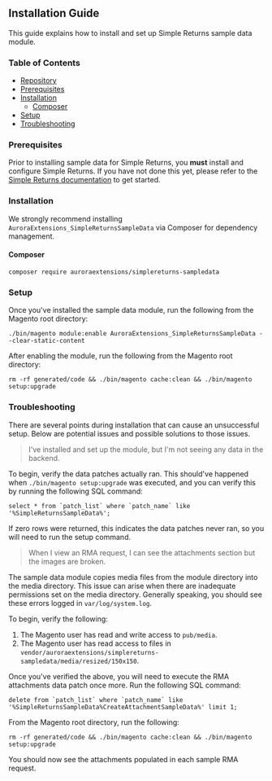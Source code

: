 ## Installation Guide

This guide explains how to install and set up Simple Returns sample data module.

### Table of Contents

+ [Repository](https://github.com/auroraextensions/simplereturns-sampledata)
+ [Prerequisites](#prerequisites)
+ [Installation](#installation)
    - [Composer](#composer)
+ [Setup](#setup)
+ [Troubleshooting](#troubleshooting)

### Prerequisites

Prior to installing sample data for Simple Returns, you **must** install and configure Simple Returns. If you have not done this yet,
please refer to the [Simple Returns documentation](https://docs.auroraextensions.com/magento/extensions/2.x/simplereturns/latest/)
to get started.

### Installation

We strongly recommend installing `AuroraExtensions_SimpleReturnsSampleData` via Composer for dependency management.

#### Composer

```
composer require auroraextensions/simplereturns-sampledata
```

### Setup

Once you've installed the sample data module, run the following from the Magento root directory:

```
./bin/magento module:enable AuroraExtensions_SimpleReturnsSampleData --clear-static-content
```

After enabling the module, run the following from the Magento root directory:

```
rm -rf generated/code && ./bin/magento cache:clean && ./bin/magento setup:upgrade
```

### Troubleshooting

There are several points during installation that can cause an unsuccessful setup. Below are potential issues
and possible solutions to those issues.

<blockquote>I've installed and set up the module, but I'm not seeing any data in the backend.</blockquote>

To begin, verify the data patches actually ran. This should've happened when `./bin/magento setup:upgrade` was executed,
and you can verify this by running the following SQL command:

```
select * from `patch_list` where `patch_name` like '%SimpleReturnsSampleData%';
```

If zero rows were returned, this indicates the data patches never ran, so you will need to run the setup command.

<blockquote>When I view an RMA request, I can see the attachments section but the images are broken.</blockquote>

The sample data module copies media files from the module directory into the media directory. This issue can arise when there are
inadequate permissions set on the media directory. Generally speaking, you should see these errors logged in `var/log/system.log`.

To begin, verify the following:

1. The Magento user has read and write access to `pub/media`.
2. The Magento user has read access to files in `vendor/auroraextensions/simplereturns-sampledata/media/resized/150x150`.

Once you've verified the above, you will need to execute the RMA attachments data patch once more. Run the following SQL command:

```
delete from `patch_list` where `patch_name` like '%SimpleReturnsSampleData%CreateAttachmentSampleData%' limit 1;
```

From the Magento root directory, run the following:

```
rm -rf generated/code && ./bin/magento cache:clean && ./bin/magento setup:upgrade
```

You should now see the attachments populated in each sample RMA request.

